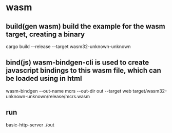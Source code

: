 # wasm

## build(gen wasm) build the example for the wasm target, creating a binary

cargo build --release --target wasm32-unknown-unknown

## bind(js) wasm-bindgen-cli is used to create javascript bindings to this wasm file, which can be loaded using in html

wasm-bindgen --out-name mcrs --out-dir out --target web target/wasm32-unknown-unknown/release/mcrs.wasm

## run

basic-http-server ./out
